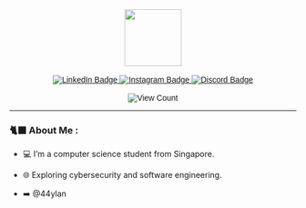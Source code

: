 <div id="header" style="font-family: Arial;" align="center">
<!-- Header -->
  <div id="header" align="center">
    <img src="https://media.giphy.com/media/S8ZHY5Y9ULhSAGPg50/giphy.gif" width="100"/>
  </div>
  <br>
<!-- SOCIAL MEDIA -->
  <div id="badges">
    <a href="https://www.linkedin.com/in/dylan-liew/">
      <img src="https://img.shields.io/badge/LinkedIn-white?logo=linkedin&logoColor=black&style=for-the-badge" alt="LinkedIn Badge"/>
    </a>
    <a href="https://www.instagram.com/x44ylan/">
      <img src="https://img.shields.io/badge/Instagram-white?logo=instagram&logoColor=black&style=for-the-badge" alt="Instagram Badge"/>
    </a>
    <a href="https://discord.com/users/424807602304843776">
      <img src="https://img.shields.io/badge/discord-white?logo=instagram&logoColor=black&style=for-the-badge" alt="Discord Badge"/>
    </a>
  </div>
<!-- View Count -->
  <br>
  <img src="https://komarev.com/ghpvc/?username=dylan-liew&style=flat-square&color=blue" alt="View Count"/>

</div>

---

### :black_cat: About Me :
- :computer: I’m a computer science student from Singapore.

- :globe_with_meridians: Exploring cybersecurity and software engineering.

- ➡️ @44ylan

<!---
Dylan-Liew/Dylan-Liew is a ✨ special ✨ repository because its `README.md` (this file) appears on your GitHub profile.
You can click the Preview link to take a look at your changes.
--->

